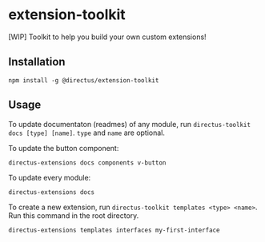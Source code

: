 # extension-toolkit
[WIP] Toolkit to help you build your own custom extensions!

## Installation

```
npm install -g @directus/extension-toolkit
```

## Usage

To update documentaton (readmes) of any module, run `directus-toolkit docs [type] [name]`.
`type` and `name` are optional.

To update the button component:
```
directus-extensions docs components v-button
```

To update every module:
```
directus-extensions docs
```

To create a new extension, run `directus-toolkit templates <type> <name>`.
Run this command in the root directory.

```
directus-extensions templates interfaces my-first-interface
```